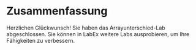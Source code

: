 # Zusammenfassung

Herzlichen Glückwunsch! Sie haben das Arrayunterschied-Lab abgeschlossen. Sie können in LabEx weitere Labs ausprobieren, um Ihre Fähigkeiten zu verbessern.
